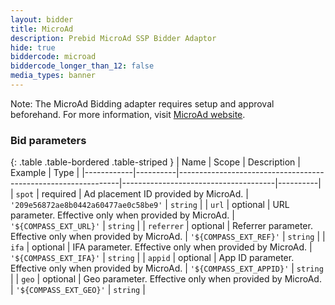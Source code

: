 ```yaml
---
layout: bidder
title: MicroAd
description: Prebid MicroAd SSP Bidder Adaptor
hide: true
biddercode: microad
biddercode_longer_than_12: false
media_types: banner
---
```


Note:
The MicroAd Bidding adapter requires setup and approval beforehand.
For more information, visit [MicroAd website](https://www.microad.co.jp/contact/compass.html).

### Bid parameters

{: .table .table-bordered .table-striped }
| Name       | Scope    | Description                                                   | Example                              | Type     |
|------------|----------|---------------------------------------------------------------|--------------------------------------|----------|
| `spot`     | required | Ad placement ID provided by MicroAd.                          | `'209e56872ae8b0442a60477ae0c58be9'` | `string` |
| `url`      | optional | URL parameter. Effective only when provided by MicroAd.       | `'${COMPASS_EXT_URL}'`               | `string` |
| `referrer` | optional | Referrer parameter. Effective only when provided by MicroAd.  | `'${COMPASS_EXT_REF}'`               | `string` |
| `ifa`      | optional | IFA parameter. Effective only when provided by MicroAd.       | `'${COMPASS_EXT_IFA}'`               | `string` |
| `appid`    | optional | App ID parameter. Effective only when provided by MicroAd.    | `'${COMPASS_EXT_APPID}'`             | `string` |
| `geo`      | optional | Geo parameter. Effective only when provided by MicroAd.       | `'${COMPASS_EXT_GEO}'`               | `string` |

